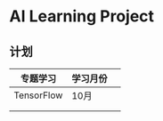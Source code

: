 # AI Learning Project

##  计划

| 专题学习   | 学习月份 |      |
| ---------- | -------- | ---- |
| TensorFlow | 10月     |      |
|            |          |      |
|            |          |      |



